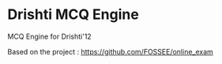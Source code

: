 Drishti MCQ Engine
=========

MCQ Engine for Drishti'12

Based on the project : https://github.com/FOSSEE/online_exam

